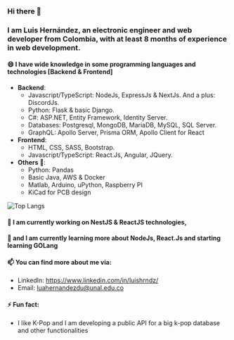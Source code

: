 ### Hi there 👋

### I am Luis Hernández, an electronic engineer and web developer from Colombia, with at least 8 months of experience in web development.

 

#### 😄 I have wide knowledge in some programming languages and technologies [Backend & Frontend]
 - **Backend**:
	 - Javascript/TypeScript: NodeJs, ExpressJs & NextJs. And a plus: DiscordJs.
	 - Python: Flask & basic Django.
	 - C#: ASP.NET, Entity Framework, Identity Server.
	 - Databases: Postgresql, MongoDB, MariaDB, MySQL, SQL Server.
	 - GraphQL: Apollo Server, Prisma ORM, Apollo Client for React
 - **Frontend**:
	 - HTML, CSS, SASS, Bootstrap.
	 - Javascript/TypeScript: React.Js, Angular, JQuery.
 - **Others 🤔**:
 	- Python: Pandas
	- Basic Java, AWS & Docker
	- Matlab, Arduino, uPython, Raspberry PI
	- KiCad for PCB design

![Top Langs](https://github-readme-stats.vercel.app/api/top-langs/?username=DongnutLa&theme=tokyonight)

#### 🔭 I am currently working on NestJS & ReactJS technologies,
#### 🌱 and I am currently learning more about NodeJs, React.Js and starting learning GOLang

#### 📫 You can find more about me via:
- LinkedIn: https://www.linkedin.com/in/luishrndz/
- Email: luahernandezdu@unal.edu.co

#### ⚡ Fun fact:
- I like K-Pop and I am developing a public API for a big k-pop database and other functionalities

<!--
**DongnutLa/DongnutLa** is a ✨ _special_ ✨ repository because its `README.md` (this file) appears on your GitHub profile.

Here are some ideas to get you started:

- 🔭 I’m currently working on ...
- 🌱 I’m currently learning ...
- 👯 I’m looking to collaborate on ...
- 🤔 I’m looking for help with ...
- 💬 Ask me about ...
- 📫 How to reach me: ...
- 😄 Pronouns: ...
- ⚡ Fun fact: ...
-->
